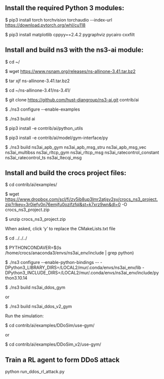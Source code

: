 ## Install the required Python 3 modules:

$ pip3 install torch torchvision torchaudio --index-url https://download.pytorch.org/whl/cu118

$ pip3 install matplotlib cppyy==2.4.2 pygraphviz pycairo cxxfilt

##	Install and build ns3 with the ns3-ai module:

$ cd ~/

$ wget https://www.nsnam.org/releases/ns-allinone-3.41.tar.bz2

$ tar xjf ns-allinone-3.41.tar.bz2

$ cd ~/ns-allinone-3.41/ns-3.41/

$ git clone https://github.com/hust-diangroup/ns3-ai.git contrib/ai

$ ./ns3 configure --enable-examples

$ ./ns3 build ai

$ pip3 install -e contrib/ai/python_utils

$ pip3 install -e contrib/ai/model/gym-interface/py

$ ./ns3 build ns3ai_apb_gym ns3ai_apb_msg_stru ns3ai_apb_msg_vec ns3ai_multibss ns3ai_rltcp_gym ns3ai_rltcp_msg ns3ai_ratecontrol_constant ns3ai_ratecontrol_ts ns3ai_ltecqi_msg

##	Install and build the crocs project files:

$ cd contrib/ai/examples/

$ wget https://www.dropbox.com/scl/fi/zv5ib8up3lmr2atjsv2sy/crocs_ns3_project.zip?rlkey=3r0iefy0n76emjfu0ozifzfql&st=k7xrz9wn&dl=0 -O crocs_ns3_project.zip

$ unzip crocs_ns3_project.zip

 When asked, click ‘y’ to replace the CMakeLists.txt file

$ cd ../../../

$ PYTHONCONDAVER=$(ls /home/crocs/anaconda3/envs/ns3ai_env/include | grep python)

$ ./ns3 configure --enable-python-bindings -- -DPython3_LIBRARY_DIRS=/LOCAL2/mur/.conda/envs/ns3ai_env/lib -DPython3_INCLUDE_DIRS=/LOCAL2/mur/.conda/envs/ns3ai_env/include/python3.10.14


$ ./ns3 build ns3ai_ddos_gym

or

$ ./ns3 build ns3ai_ddos_v2_gym

Run the simulation:

$ cd contrib/ai/examples/DDoSim/use-gym/

or

$ cd contrib/ai/examples/DDoSim_v2/use-gym/

## Train a RL agent to form DDoS attack

python run_ddos_rl_attack.py




